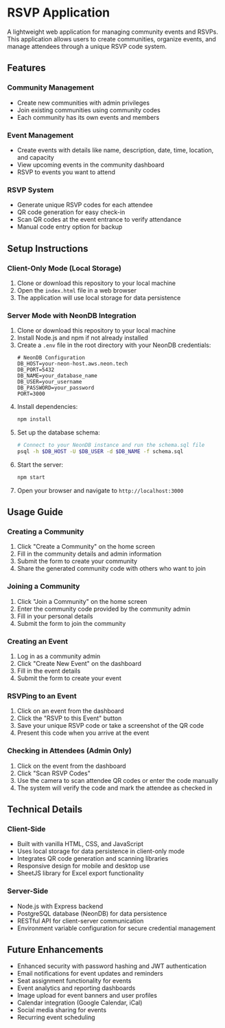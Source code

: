 # RSVP Application

A lightweight web application for managing community events and RSVPs. This application allows users to create communities, organize events, and manage attendees through a unique RSVP code system.

## Features

### Community Management
- Create new communities with admin privileges
- Join existing communities using community codes
- Each community has its own events and members

### Event Management
- Create events with details like name, description, date, time, location, and capacity
- View upcoming events in the community dashboard
- RSVP to events you want to attend

### RSVP System
- Generate unique RSVP codes for each attendee
- QR code generation for easy check-in
- Scan QR codes at the event entrance to verify attendance
- Manual code entry option for backup

## Setup Instructions

### Client-Only Mode (Local Storage)
1. Clone or download this repository to your local machine
2. Open the `index.html` file in a web browser
3. The application will use local storage for data persistence

### Server Mode with NeonDB Integration
1. Clone or download this repository to your local machine
2. Install Node.js and npm if not already installed
3. Create a `.env` file in the root directory with your NeonDB credentials:
   ```
   # NeonDB Configuration
   DB_HOST=your-neon-host.aws.neon.tech
   DB_PORT=5432
   DB_NAME=your_database_name
   DB_USER=your_username
   DB_PASSWORD=your_password
   PORT=3000
   ```
4. Install dependencies:
   ```bash
   npm install
   ```
5. Set up the database schema:
   ```bash
   # Connect to your NeonDB instance and run the schema.sql file
   psql -h $DB_HOST -U $DB_USER -d $DB_NAME -f schema.sql
   ```
6. Start the server:
   ```bash
   npm start
   ```
7. Open your browser and navigate to `http://localhost:3000`

## Usage Guide

### Creating a Community
1. Click "Create a Community" on the home screen
2. Fill in the community details and admin information
3. Submit the form to create your community
4. Share the generated community code with others who want to join

### Joining a Community
1. Click "Join a Community" on the home screen
2. Enter the community code provided by the community admin
3. Fill in your personal details
4. Submit the form to join the community

### Creating an Event
1. Log in as a community admin
2. Click "Create New Event" on the dashboard
3. Fill in the event details
4. Submit the form to create your event

### RSVPing to an Event
1. Click on an event from the dashboard
2. Click the "RSVP to this Event" button
3. Save your unique RSVP code or take a screenshot of the QR code
4. Present this code when you arrive at the event

### Checking in Attendees (Admin Only)
1. Click on the event from the dashboard
2. Click "Scan RSVP Codes"
3. Use the camera to scan attendee QR codes or enter the code manually
4. The system will verify the code and mark the attendee as checked in

## Technical Details

### Client-Side
- Built with vanilla HTML, CSS, and JavaScript
- Uses local storage for data persistence in client-only mode
- Integrates QR code generation and scanning libraries
- Responsive design for mobile and desktop use
- SheetJS library for Excel export functionality

### Server-Side
- Node.js with Express backend
- PostgreSQL database (NeonDB) for data persistence
- RESTful API for client-server communication
- Environment variable configuration for secure credential management

## Future Enhancements

- Enhanced security with password hashing and JWT authentication
- Email notifications for event updates and reminders
- Seat assignment functionality for events
- Event analytics and reporting dashboards
- Image upload for event banners and user profiles
- Calendar integration (Google Calendar, iCal)
- Social media sharing for events
- Recurring event scheduling